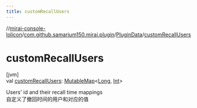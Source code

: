 ```yaml
---
title: customRecallUsers
---
```

//[mirai-console-lolicon](../../../index.html)/[com.github.samarium150.mirai.plugin](../index.html)/[PluginData](index.html)/[customRecallUsers](custom-recall-users.html)



# customRecallUsers



[jvm]\
val [customRecallUsers](custom-recall-users.html): [MutableMap](https://kotlinlang.org/api/latest/jvm/stdlib/kotlin.collections/-mutable-map/index.html)<[Long](https://kotlinlang.org/api/latest/jvm/stdlib/kotlin/-long/index.html), [Int](https://kotlinlang.org/api/latest/jvm/stdlib/kotlin/-int/index.html)>



Users' id and their recall time mappings <br> 自定义了撤回时间的用户和对应的值




